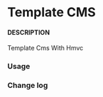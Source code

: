 Template CMS
========

#### DESCRIPTION ####
Template Cms With Hmvc 


### Usage ###


### Change log ###
